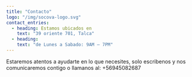 ```yaml
---
title: "Contacto"
logo: "/img/socova-logo.svg"
contact_entries:
  - heading: Estamos ubicados en
    text: "39 oriente 701, Talca"
  - heading:
    text: "de Lunes a Sabado: 9AM – 7PM"
---
```


Estaremos atentos a ayudarte en lo que necesites, solo escribenos y nos comunicaremos contigo o llamanos al: +56945082687


